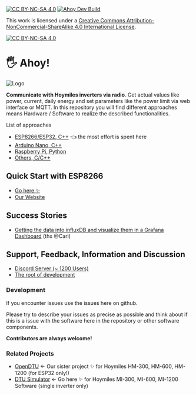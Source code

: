[![CC BY-NC-SA 4.0][cc-by-nc-sa-shield]][cc-by-nc-sa] [![Ahoy Dev Build][dev-action-badge]][dev-action-link]

This work is licensed under a
[Creative Commons Attribution-NonCommercial-ShareAlike 4.0 International License][cc-by-nc-sa].

[![CC BY-NC-SA 4.0][cc-by-nc-sa-image]][cc-by-nc-sa]

[cc-by-nc-sa]: https://creativecommons.org/licenses/by-nc-sa/4.0/deed.de
[cc-by-nc-sa-image]: https://licensebuttons.net/l/by-nc-sa/4.0/88x31.png
[cc-by-nc-sa-shield]: https://img.shields.io/badge/License-CC%20BY--NC--SA%204.0-lightgrey.svg

[dev-action-badge]: https://github.com/lumapu/ahoy/actions/workflows/compile_development.yml/badge.svg
[dev-action-link]: https://github.com/lumapu/ahoy/actions/workflows/compile_development.yml


# 🖐 Ahoy!
![Logo](https://github.com/grindylow/ahoy/blob/main/doc/logo1_small.png?raw=true)

**Communicate with Hoymiles inverters via radio**. Get actual values like power, current, daily energy and set parameters like the power limit via web interface or MQTT. In this repository you will find different approaches means Hardware / Software to realize the described functionalities.

List of approaches

- [ESP8266/ESP32, C++](Getting_Started.md) 👈 the most effort is spent here
- [Arduino Nano, C++](tools/nano/NRF24_SendRcv/)
- [Raspberry Pi, Python](tools/rpi/)
- [Others, C/C++](tools/nano/NRF24_SendRcv/)

## Quick Start with ESP8266
- [Go here ✨](Getting_Started.md#things-needed)
- [Our Website](https://ahoydtu.de)


## Success Stories
- [Getting the data into influxDB and visualize them in a Grafana Dashboard](https://grafana.com/grafana/dashboards/16850-pv-power-ahoy/) (thx @Carl)

## Support, Feedback, Information and Discussion
- [Discord Server (~ 1200 Users)](https://discord.gg/WzhxEY62mB)
- [The root of development](https://www.mikrocontroller.net/topic/525778)

### Development
If you encounter issues use the issues here on github.

Please try to describe your issues as precise as possible and think about if this is a issue with the software here in the repository or other software components.

**Contributors are always welcome!**

### Related Projects
- [OpenDTU](https://github.com/tbnobody/OpenDTU)
  <- Our sister project ✨ for Hoymiles HM-300, HM-600, HM-1200 (for ESP32 only!)
- [DTU Simulator](https://github.com/Ziyatoe/DTUsimMI1x00-Hoymiles) 
  <- Go here ✨ for Hoymiles MI-300, MI-600, MI-1200 Software (single inverter only)

